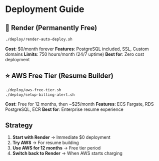 # Deployment Guide

## 🎯 Render (Permanently Free)
```bash
./deploy/render-auto-deploy.sh
```
**Cost**: $0/month forever
**Features**: PostgreSQL included, SSL, Custom domains
**Limits**: 750 hours/month (24/7 uptime)
**Best for**: Zero cost deployment

## ⭐ AWS Free Tier (Resume Builder)
```bash
./deploy/aws-free-tier.sh
./deploy/setup-billing-alert.sh
```
**Cost**: Free for 12 months, then ~$25/month
**Features**: ECS Fargate, RDS PostgreSQL, ECR
**Best for**: Enterprise resume experience

## Strategy
1. **Start with Render** → Immediate $0 deployment
2. **Try AWS** → For resume building
3. **Use AWS for 12 months** → Free tier period
4. **Switch back to Render** → When AWS starts charging